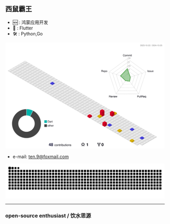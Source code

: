 ## 西鼠霸王

- 🆕 : 鸿蒙应用开发
- 📱 : Flutter
- 🛠️ : Python,Go

![](./profile-3d-contrib/profile-gitblock.svg)

- e-mail: [ten.9@foxmail.com](mailto:ten.9@foxmail.com)

<picture>
  <source media="(prefers-color-scheme: dark)" srcset="https://raw.githubusercontent.com/lm83680/lm83680/output/github-contribution-grid-snake-dark.svg">
  <source media="(prefers-color-scheme: light)" srcset="https://raw.githubusercontent.com/lm83680/lm83680/output/github-contribution-grid-snake.svg">
  <img alt="github contribution grid snake animation" src="https://raw.githubusercontent.com/lm83680/lm83680/output/github-contribution-grid-snake.svg">
</picture>

---

### open-source enthusiast / 饮水思源


